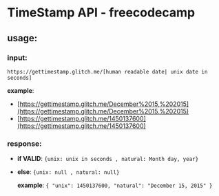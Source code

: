 # TimeStamp API - freecodecamp
 
 ## usage:
 ### input: 
`https://gettimestamp.glitch.me/[human readable date| unix date in seconds]`

 **example**: 
 * [https://gettimestamp.glitch.me/December%2015,%202015](https://gettimestamp.glitch.me/December%2015,%202015)
 * [https://gettimestamp.glitch.me/1450137600](https://gettimestamp.glitch.me/1450137600)

   
        
 ### response:
   * **if VALID**: `{unix: unix in seconds , natural: Month day, year}` 
   * **else**: `{unix: null , natural: null}`
   
      **example**: `{ "unix": 1450137600, "natural": "December 15, 2015" }`
